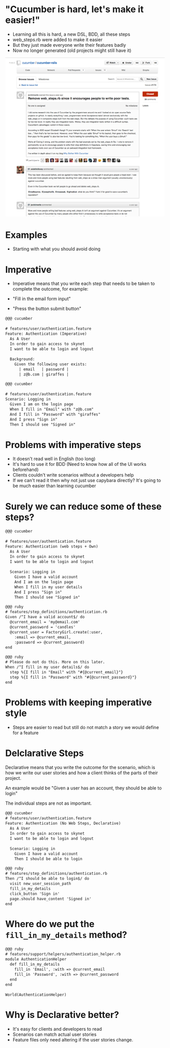 <!SLIDE web-steps>
# "Cucumber is hard, let's make it easier!"

* Learning all this is hard, a new DSL, BDD, all these steps
* web_steps.rb were added to make it easier
* But they just made everyone write their features badly
* Now no longer generated (old projects might still have it)

<!SLIDE remove-web-steps>

![Remove web steps](remove_web_steps.png)

<!SLIDE usage-title>
# Examples

* Starting with what you should avoid doing

<!SLIDE usage-learner-title>
# Imperative

* Imperative means that you write each step that needs to be taken to complete the outcome, for example:

* "Fill in the email form input"
* "Press the button submit button"

<!SLIDE usage-learner-example>
    @@@ cucumber

    # features/user/authentication.feature
    Feature: Authentication (Imperative)
      As A User
      In order to gain access to skynet
      I want to be able to login and logout

      Background:
        Given the following user exists:
          | email   | password |
          | z@b.com | giraffes |

<!SLIDE usage-learner-example-1b>
    @@@ cucumber

    # features/user/authentication.feature
    Scenario: Logging in
      Given I am on the login page
      When I fill in "Email" with "z@b.com"
      And I fill in "Password" with "giraffes"
      And I press "Sign in"
      Then I should see "Signed in"

<!SLIDE usage-learner-example-3>
# Problems with imperative steps

* It doesn't read well in English (too long)
* It's hard to use it for BDD (Need to know how all of the UI works beforehand)
* Clients couldn't write scenarios without a developers help
* If we can't read it then why not just use capybara directly? It's going to be much easier than learning cucumber


<!SLIDE usage-own-title>
# Surely we can reduce some of these steps?
<!SLIDE usage-example>
    @@@ cucumber

    # features/user/authentication.feature
    Feature: Authentication (web steps + Own)
      As A User
      In order to gain access to skynet
      I want to be able to login and logout

      Scenario: Logging in
        Given I have a valid account
        And I am on the login page
        When I fill in my user details
        And I press "Sign in"
        Then I should see "Signed in"
<!SLIDE usage-example-2>
    @@@ ruby
    # features/step_definitions/authentication.rb
    Given /^I have a valid account$/ do
      @current_email = 'my@email.com'
      @current_password = 'candles'
      @current_user = FactoryGirl.create(:user,
        :email => @current_email,
        :password => @current_password)
    end

<!SLIDE usage-example-3>
    @@@ ruby
    # Please do not do this. More on this later.
    When /^I fill in my user details$/ do
      step %{I fill in "Email" with "#{@current_email}"}
      step %{I fill in "Password" with "#{@current_password}"}
    end

<!SLIDE usage-example-4>
# Problems with keeping imperative style

* Steps are easier to read but still do not match a story we would
  define for a feature

<!SLIDE declarative-own-title>
# Delclarative Steps

Declarative means that you write the outcome for the scenario,
which is how we write our user stories and how a client thinks of the
parts of their project.

An example would be "Given a user has an
account, they should be able to login"

The individual steps are not as important.

<!SLIDE declarative-own-example-4>

    @@@ cucumber
    # features/user/authentication.feature
    Feature: Authentication (No Web Steps, Declarative)
      As A User
      In order to gain access to skynet
      I want to be able to login and logout

      Scenario: Logging in
        Given I have a valid account
        Then I should be able to login

<!SLIDE declarative-own-example-5>
    @@@ ruby
    # features/step_definitions/authentication.rb
    Then /^I should be able to login$/ do
      visit new_user_session_path
      fill_in_my_details
      click_button 'Sign in'
      page.should have_content 'Signed in'
    end

<!SLIDE declarative-own-example-6>
# Where do we put the `fill_in_my_details` method?

<!SLIDE declarative-own-example-6>
    @@@ ruby
    # features/support/helpers/authentication_helper.rb
    module AuthenticationHelper
      def fill_in_my_details
        fill_in 'Email', :with => @current_email
        fill_in 'Password', :with => @current_password
      end
    end

    World(AuthenticationHelper)

<!SLIDE declarative-own-example-7>
# Why is Declarative better?

* It's easy for clients and developers to read
* Scenarios can match actual user stories
* Feature files only need altering if the user stories change.
